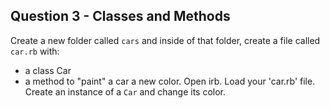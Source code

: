 ## Question 3 - Classes and Methods
Create a new folder called `cars` and inside of that folder, create a file called `car.rb` with:
 - a class Car
 - a method to "paint" a car a new color.
Open irb. Load your 'car.rb' file. Create an instance of a `Car` and change its color.

